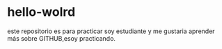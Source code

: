 # hello-wolrd
este repositorio es para practicar
soy estudiante y me gustaria aprender más sobre GITHUB,esoy practicando.
